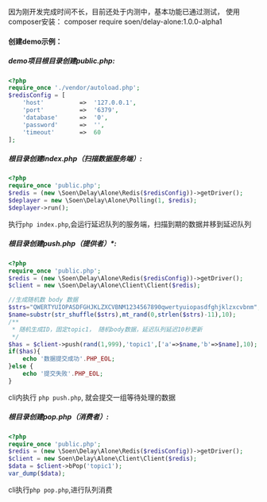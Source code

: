 因为刚开发完成时间不长，目前还处于内测中，基本功能已通过测试，
使用composer安装：
composer require soen/delay-alone:1.0.0-alpha1

#### 创建demo示例：
##### demo项目根目录创建public.php:
```php
<?php
require_once './vendor/autoload.php';
$redisConfig = [
    'host'          =>  '127.0.0.1',
    'port'          =>  '6379',
    'database'      =>  '0',
    'password'      =>  '',
    'timeout'       =>  60
];
```
##### 根目录创建index.php（扫描数据服务端）:
```php
<?php
require_once 'public.php';
$redis = (new \Soen\Delay\Alone\Redis($redisConfig))->getDriver();
$deplayer = new \Soen\Delay\Alone\Polling(1, $redis);
$deplayer->run();
```
执行`php index.php`,会运行延迟队列的服务端，扫描到期的数据并移到延迟队列

##### 根目录创建push.php（提供者）*:
```php
<?php
require_once 'public.php';
$redis = (new \Soen\Delay\Alone\Redis($redisConfig))->getDriver();
$client = new \Soen\Delay\Alone\Client\Client($redis);

//生成随机数 body 数据
$strs="QWERTYUIOPASDFGHJKLZXCVBNM1234567890qwertyuiopasdfghjklzxcvbnm";
$name=substr(str_shuffle($strs),mt_rand(0,strlen($strs)-11),10);
/**
 * 随机生成ID，固定topic1， 随机body数据，延迟队列延迟10秒更新
 */
$has = $client->push(rand(1,999),'topic1',['a'=>$name,'b'=>$name],10);
if($has){
    echo '数据提交成功'.PHP_EOL;
}else {
    echo '提交失败'.PHP_EOL;
}

```
cli内执行 `php push.php`, 就会提交一组等待处理的数据

##### 根目录创建pop.php（消费者）:
```php
<?php
require_once 'public.php';
$redis = (new \Soen\Delay\Alone\Redis($redisConfig))->getDriver();
$client = new Soen\Delay\Alone\Client\Client($redis);
$data = $client->bPop('topic1');
var_dump($data);
```
cli执行`php pop.php`,进行队列消费
























